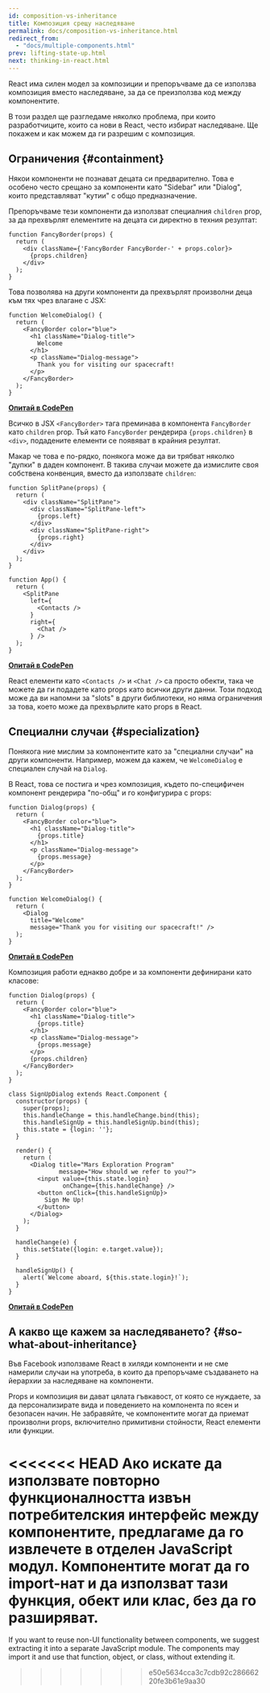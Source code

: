 ```yaml
---
id: composition-vs-inheritance
title: Композиция срещу наследяване
permalink: docs/composition-vs-inheritance.html
redirect_from:
  - "docs/multiple-components.html"
prev: lifting-state-up.html
next: thinking-in-react.html
---
```


React има силен модел за композиции и препоръчваме да се използва композиция вместо наследяване, за да се преизползва код между компонентите.

В този раздел ще разгледаме няколко проблема, при които разработчиците, които са нови в React, често избират наследяване. Ще покажем и как можем да ги разрешим с композиция.

## Ограничения {#containment}

Някои компоненти не познават децата си предварително. Това е особено често срещано за компоненти като "Sidebar" или "Dialog", които представляват "кутии" с общо предназначение.

Препоръчваме тези компоненти да използват специалния `children` prop, за да прехвърлят елементите на децата си директно в техния резултат:

```js{4}
function FancyBorder(props) {
  return (
    <div className={'FancyBorder FancyBorder-' + props.color}>
      {props.children}
    </div>
  );
}
```

Това позволява на други компоненти да прехвърлят произволни деца към тях чрез влагане с JSX:

```js{4-9}
function WelcomeDialog() {
  return (
    <FancyBorder color="blue">
      <h1 className="Dialog-title">
        Welcome
      </h1>
      <p className="Dialog-message">
        Thank you for visiting our spacecraft!
      </p>
    </FancyBorder>
  );
}
```

**[Опитай в CodePen](https://codepen.io/gaearon/pen/ozqNOV?editors=0010)**

Всичко в JSX `<FancyBorder>` тагa преминава в компонента `FancyBorder` като `children` prop. Тъй като `FancyBorder` рендерира `{props.children}` в `<div>`, подадените елементи се появяват в крайния резултат.

Макар че това е по-рядко, понякога може да ви трябват няколко "дупки" в даден компонент. В такива случаи можете да измислите своя собствена конвенция, вместо да използвате `children`:

```js{5,8,18,21}
function SplitPane(props) {
  return (
    <div className="SplitPane">
      <div className="SplitPane-left">
        {props.left}
      </div>
      <div className="SplitPane-right">
        {props.right}
      </div>
    </div>
  );
}

function App() {
  return (
    <SplitPane
      left={
        <Contacts />
      }
      right={
        <Chat />
      } />
  );
}
```

[**Опитай в CodePen**](https://codepen.io/gaearon/pen/gwZOJp?editors=0010)

React елементи като `<Contacts />` и `<Chat />` са просто обекти, така че можете да ги подадете като props като всички други данни. Този подход може да ви напомни за "slots" в други библиотеки, но няма ограничения за това, което може да прехвърлите като props в React.

## Специални случаи {#specialization}

Понякога ние мислим за компонентите като за "специални случаи" на други компоненти. Например, можем да кажем, че `WelcomeDialog` е специален случай на `Dialog`.

В React, това се постига и чрез композиция, където по-специфичен компонент рендерира "по-общ" и го конфигурира с props:

```js{5,8,16-18}
function Dialog(props) {
  return (
    <FancyBorder color="blue">
      <h1 className="Dialog-title">
        {props.title}
      </h1>
      <p className="Dialog-message">
        {props.message}
      </p>
    </FancyBorder>
  );
}

function WelcomeDialog() {
  return (
    <Dialog
      title="Welcome"
      message="Thank you for visiting our spacecraft!" />
  );
}
```

[**Опитай в CodePen**](https://codepen.io/gaearon/pen/kkEaOZ?editors=0010)

Композиция работи еднакво добре и за компоненти дефинирани като класове:

```js{10,27-31}
function Dialog(props) {
  return (
    <FancyBorder color="blue">
      <h1 className="Dialog-title">
        {props.title}
      </h1>
      <p className="Dialog-message">
        {props.message}
      </p>
      {props.children}
    </FancyBorder>
  );
}

class SignUpDialog extends React.Component {
  constructor(props) {
    super(props);
    this.handleChange = this.handleChange.bind(this);
    this.handleSignUp = this.handleSignUp.bind(this);
    this.state = {login: ''};
  }

  render() {
    return (
      <Dialog title="Mars Exploration Program"
              message="How should we refer to you?">
        <input value={this.state.login}
               onChange={this.handleChange} />
        <button onClick={this.handleSignUp}>
          Sign Me Up!
        </button>
      </Dialog>
    );
  }

  handleChange(e) {
    this.setState({login: e.target.value});
  }

  handleSignUp() {
    alert(`Welcome aboard, ${this.state.login}!`);
  }
}
```

[**Опитай в CodePen**](https://codepen.io/gaearon/pen/gwZbYa?editors=0010)

## А какво ще кажем за наследяването? {#so-what-about-inheritance}

Във Facebook използваме React в хиляди компоненти и не сме намерили случаи на употреба, в които да препоръчаме създаването на йерархии за наследяване на компоненти.

Props и композиция ви дават цялата гъвкавост, от която се нуждаете, за да персонализирате вида и поведението на компонента по ясен и безопасен начин. Не забравяйте, че компонентите могат да приемат произволни props, включително примитивни стойности, React елементи или функции.

<<<<<<< HEAD
Ако искате да използвате повторно функционалността извън потребителския интерфейс между компонентите, предлагаме да го извлечете в отделен JavaScript модул. Компонентите могат да го import-нат и да използват тази функция, обект или клас, без да го разширяват.
=======
If you want to reuse non-UI functionality between components, we suggest extracting it into a separate JavaScript module. The components may import it and use that function, object, or class, without extending it.
>>>>>>> e50e5634cca3c7cdb92c28666220fe3b61e9aa30
